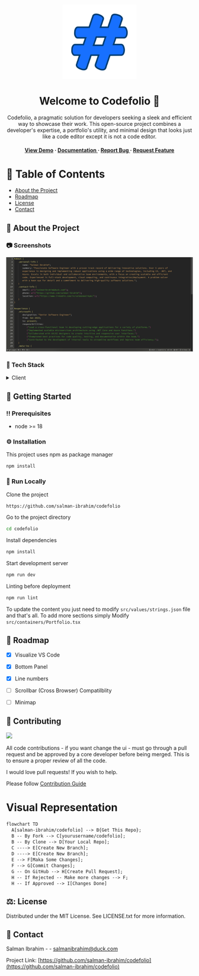<div align='center'>

<img src="https://raw.githubusercontent.com/salman-ibrahim/codefolio/main/public/favicon.png" alt="logo" width="200px" height="200px" />

<h1>Welcome to Codefolio 👋</h1>
<p>Codefolio, a pragmatic solution for developers seeking a sleek and efficient way to showcase their work. This open-source project combines a developer's expertise, a portfolio's utility, and minimal design that looks just like a code editor except it is not a code editor.</p>

<h4> <a href=https://salman-ibrahim.github.io/codefolio>View Demo</a> <span> · </span> <a href="https://github.com/salman-ibrahim/codefolio/blob/master/README.md"> Documentation </a> <span> · </span> <a href="https://github.com/salman-ibrahim/codefolio/issues"> Report Bug </a> <span> · </span> <a href="https://github.com/salman-ibrahim/codefolio/issues"> Request Feature </a> </h4>


</div>

# :notebook_with_decorative_cover: Table of Contents

- [About the Project](#star2-about-the-project)
- [Roadmap](#compass-roadmap)
- [License](#warning-license)
- [Contact](#handshake-contact)


## :star2: About the Project

### :camera: Screenshots
<div align="center"> <a href="https://salman-ibrahim.github.io/codefolio"><img src="https://raw.githubusercontent.com/salman-ibrahim/codefolio/main/public/screenshot.png" alt='image' width='800'/></a> </div>

### :space_invader: Tech Stack
<details> <summary>Client</summary> <ul>
<li><a href="">Typescript</a></li>
<li><a href="">React</a></li>
<li><a href="">Vite</a></li>
</ul> </details>

## :toolbox: Getting Started

### :bangbang: Prerequisites

- node >= 18


### :gear: Installation

This project uses npm as package manager
```bash
npm install
```


### :running: Run Locally

Clone the project

```bash
https://github.com/salman-ibrahim/codefolio
```
Go to the project directory
```bash
cd codefolio
```
Install dependencies
```bash
npm install
```
Start development server
```bash
npm run dev
```
Linting before deployment
```bash
npm run lint
```

To update the content you just need to modify ```src/values/strings.json``` file and that's all. To add more sections simply Modify ```src/containers/Portfolio.tsx```


## :compass: Roadmap

* [x] Visualize VS Code
* [x] Bottom Panel
* [x] Line numbers
* [ ] Scrollbar (Cross Browser) Compatilblity
* [ ] Minimap


## :wave: Contributing

<a href="https://github.com/salman-ibrahim/codefolio/graphs/contributors">
  <img src="https://contrib.rocks/image?repo=salman-ibrahim/codefolio" />
</a>

All code contributions - if you want change the ui -  must go through a pull request and be approved by a core developer before being merged. This is to ensure a proper review of all the code.

I would love pull requests! If you wish to help.

Please follow [Contribution Guide](https://github.com/salman-ibrahim/codefolio/blob/main/CONTRIBUTING.md)

# Visual Representation
```mermaid
flowchart TD
  A[salman-ibrahim/codefolio] --> B{Get This Repo};
  B -- By Fork --> C[yourusername/codefolio];
  B -- By Clone --> D[Your Local Repo];
  C ----> E[Create New Branch];
  D ----> E[Create New Branch];
  E --> F[Maka Some Changes];
  F --> G[Commit Changes];
  G -- On GitHub --> H[Create Pull Request];
  H -- If Rejected -- Make more changes --> F;
  H -- If Approved --> I[Changes Done]
```

## ⚖️: License

Distributed under the MIT License. See LICENSE.txt for more information.

## :handshake: Contact

Salman Ibrahim - - salmanibrahim@duck.com

Project Link: [https://github.com/salman-ibrahim/codefolio](https://github.com/salman-ibrahim/codefolio)
